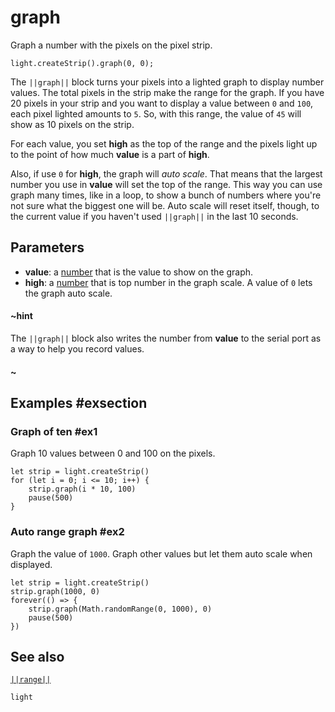 # graph

Graph a number with the pixels on the pixel strip.

```sig
light.createStrip().graph(0, 0);
```
The ``||graph||`` block turns your pixels into a lighted graph to display number values. The total pixels in the
strip make the range for the graph. If you have 20 pixels in your strip and you want to display a
value between `0` and `100`, each pixel lighted amounts to `5`. So, with this range, the value
of `45` will show as 10 pixels on the strip.

For each value, you set **high** as the top of the range and the pixels light up to the point of how
much **value** is a part of **high**.

Also, if use `0` for **high**, the graph will _auto scale_. That means that the largest number you use
in **value** will set the top of the range. This way you can use graph many times, like in a loop, to show
a bunch of numbers where you're not sure what the biggest one will be. Auto scale will reset itself, though, to the
current value if you haven't used ``||graph||`` in the last 10 seconds.

## Parameters

* **value**: a [number](/types/number) that is the value to show on the graph.
* **high**: a [number](/types/number) that is top number in the graph scale. A value of
`0` lets the graph auto scale.

#### ~hint
The ``||graph||`` block also writes the number from **value** to the serial port as a way to help you record
values.
#### ~

## Examples #exsection

### Graph of ten #ex1

Graph 10 values between 0 and 100 on the pixels.

```blocks
let strip = light.createStrip()
for (let i = 0; i <= 10; i++) {
    strip.graph(i * 10, 100)
    pause(500)
}
```
### Auto range graph #ex2

Graph the value of `1000`. Graph other values but let them auto scale when displayed.

```blocks
let strip = light.createStrip()
strip.graph(1000, 0)
forever(() => {
    strip.graph(Math.randomRange(0, 1000), 0)
    pause(500)
})
```
## See also

[``||range||``](/reference/light/neopixelstrip/range)

```package
light
```


